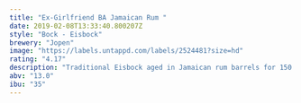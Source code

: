 ```yaml
---
title: "Ex-Girlfriend BA Jamaican Rum "
date: 2019-02-08T13:33:40.800207Z
style: "Bock - Eisbock"
brewery: "Jopen"
image: "https://labels.untappd.com/labels/2524481?size=hd"
rating: "4.17"
description: "Traditional Eisbock aged in Jamaican rum barrels for 150 days. Smooth blend of vanilla, raisins and licorice with a delicious sweet finish from the Jamaican rum. It’s somewhat like the Dutch treat 'boerenjongens'."
abv: "13.0"
ibu: "35"
---
```

